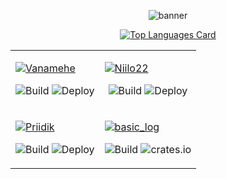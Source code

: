 
<div align="center">
 
<div>  
  
![banner](https://karei.dev/files/header.webp)


[![Top Languages Card](https://github-readme-stats.vercel.app/api/top-langs/?username=kareigu&layout=compact&hide=html,css&show_icons=true&theme=tokyonight&langs_count=6)](https://github.com/anuraghazra/github-readme-stats)

  </div>
<table>
<tr>
  
  <td>
    
[![Vanamehe](https://github-readme-stats.vercel.app/api/pin/?username=kareigu&theme=tokyonight&repo=vanamehe-bot)](https://github.com/mxrr/vanamehe-bot)
   
  <div align="center">
   
![Build](https://github.com/kareigu/vanamehe-bot/actions/workflows/build.yml/badge.svg)
![Deploy](https://github.com/kareigu/vanamehe-bot/actions/workflows/deploy.yml/badge.svg)
   
   </div>
  
  </td>
  <td>
  
[![Niilo22](https://github-readme-stats.vercel.app/api/pin/?username=kareigu&theme=tokyonight&repo=niilo22)](https://github.com/mxrr/niilo22)
   
   
   <div align="center">
   
![Build](https://github.com/kareigu/niilo22/actions/workflows/build.yml/badge.svg)
![Deploy](https://github.com/kareigu/niilo22/actions/workflows/deploy.yml/badge.svg)
   
   </div>
  </td>
    
  </tr>
  <tr>
    
    
  <td>
    
[![Priidik](https://github-readme-stats.vercel.app/api/pin/?username=kareigu&theme=tokyonight&repo=priidik-bot)](https://github.com/mxrr/priidik-bot)
   
   
   <div align="center">
   
![Build](https://github.com/kareigu/priidik-bot/actions/workflows/build.yml/badge.svg)
![Deploy](https://github.com/kareigu/priidik-bot/actions/workflows/deploy.yml/badge.svg)
   
   </div>
  
  </td>
  <td>
  
[![basic_log](https://github-readme-stats.vercel.app/api/pin/?username=kareigu&theme=tokyonight&repo=basic_log)](https://github.com/mxrr/basic_log)
   
   
   <div align="center">
   
![Build](https://github.com/kareigu/basic_log/actions/workflows/ci.yml/badge.svg)
![crates.io](https://img.shields.io/crates/v/basic_log?style=flat-square)
   
   </div>
  </td>
    
  </tr>
  </table>

</div>
<!--
**mxrr/mxrr** is a ✨ _special_ ✨ repository because its `README.md` (this file) appears on your GitHub profile.

Here are some ideas to get you started:

- 🔭 I’m currently working on ...
- 🌱 I’m currently learning ...
- 👯 I’m looking to collaborate on ...
- 🤔 I’m looking for help with ...
- 💬 Ask me about ...
- 📫 How to reach me: ...
- 😄 Pronouns: ...
- ⚡ Fun fact: ...
-->
